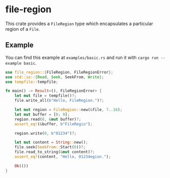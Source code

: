 # file-region

This crate provides a `FileRegion` type which encapsulates a particular region of a `File`.

## Example

You can find this example at `examples/basic.rs` and run it with `cargo run --example basic`.

```rust
use file_region::{FileRegion, FileRegionError};
use std::io::{Read, Seek, SeekFrom, Write};
use tempfile::tempfile;

fn main() -> Result<(), FileRegionError> {
    let mut file = tempfile()?;
    file.write_all(b"Hello, FileRegion.")?;

    let mut region = FileRegion::new(&file, 7..16);
    let mut buffer = [0; 9];
    region.read(0, &mut buffer)?;
    assert_eq!(&buffer, b"FileRegio");

    region.write(0, b"01234")?;

    let mut content = String::new();
    file.seek(SeekFrom::Start(0))?;
    file.read_to_string(&mut content)?;
    assert_eq!(content, "Hello, 01234egion.");

    Ok(())
}
```
